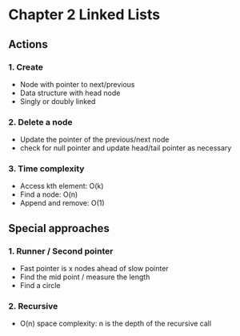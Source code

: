 # Chapter 2 Linked Lists

## Actions
### 1. Create
- Node with pointer to next/previous
- Data structure with head node
- Singly or doubly linked
### 2. Delete a node
- Update the pointer of the previous/next node
- check for null pointer and update head/tail pointer as necessary
### 3. Time complexity
- Access kth element: O(k)
- Find a node: O(n)
- Append and remove: O(1)

## Special approaches
### 1. Runner / Second pointer
- Fast pointer is x nodes ahead of slow pointer
- Find the mid point / measure the length
- Find a circle
### 2. Recursive
- O(n) space complexity: n is the depth of the recursive call